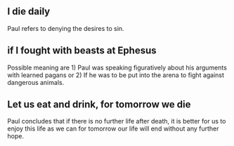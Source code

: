 ## I die daily ##

Paul refers to denying the desires to sin.

## if I fought with beasts at Ephesus ##

Possible meaning are 1) Paul was speaking figuratively about his arguments with learned pagans or 2) If he was to be put into the arena to fight against dangerous animals.

## Let us eat and drink, for tomorrow we die ##

Paul concludes that if there is no further life after death, it is better for us to enjoy this life as we can for tomorrow our life will end without any further hope.